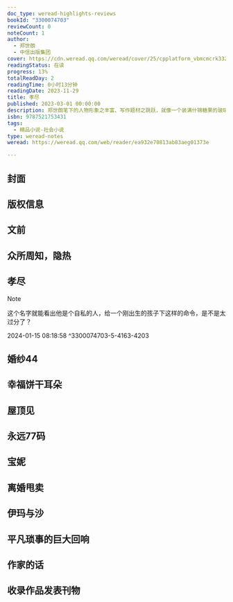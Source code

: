 ```yaml
---
doc_type: weread-highlights-reviews
bookId: "3300074703"
reviewCount: 0
noteCount: 1
author:
  - 郑世朗
  - 中信出版集团
cover: https://cdn.weread.qq.com/weread/cover/25/cpplatform_vbmcmcrk332tajyc1mxsk8/t7_cpplatform_vbmcmcrk332tajyc1mxsk81697161153.jpg
readingStatus: 在读
progress: 13%
totalReadDay: 2
readingTime: 0小时13分钟
readingDate: 2023-11-29
title: 孝尽
published: 2023-03-01 00:00:00
description: 郑世朗笔下的人物形象之丰富、写作题材之跳跃，就像一个装满什锦糖果的玻璃罐。 这部短篇小说集共收录了9个故事，历史与幻想的糖衣包裹在苦涩现实外，聚焦东亚社会文化/职场压力/社会焦虑/亲密关系/原生家庭...... ★“你不用给我自由，我会自己获得自由”： 《婚纱44》《离婚甩卖》《孝尽》三篇聚焦女性与婚姻，反映了父权制社会对女性的规训以及女性的自我醒悟与追求； ★“幻想的是政治的”： 《永远77码》《幸福饼干耳朵》《屋顶见》三篇充满了幻想，用黑色幽默的方式展现了韩国普通人残酷的生活现实； ★“我们是彼此的勇气”： 《宝妮》《众所周知，隐热》《伊玛与沙》三篇则结合历史与想象，体现了作者的“共同体思想”，表达了她友爱、互助、渴望和平的理想。 到底我们要被不知谁定义的“女人味”和“男子气”这种粗俗标准指挥到何时？ 如果你决心改变世界和自己，那么你就对郑世朗的小说做出了正确的回应。
isbn: 9787521753431
tags:
  - 精品小说-社会小说
type: weread-notes
weread: https://weread.qq.com/web/reader/ea932e70813ab83aeg01373e

---
```



## 封面

## 版权信息

## 文前

## 众所周知，隐热

## 孝尽

> [!NOTE] 
> 这个名字就能看出他是个自私的人，给一个刚出生的孩子下这样的命令，是不是太过分了？
> 
> 2024-01-15 08:18:58 ^3300074703-5-4163-4203

## 婚纱44

## 幸福饼干耳朵

## 屋顶见

## 永远77码

## 宝妮

## 离婚甩卖

## 伊玛与沙

## 平凡琐事的巨大回响

## 作家的话

## 收录作品发表刊物


